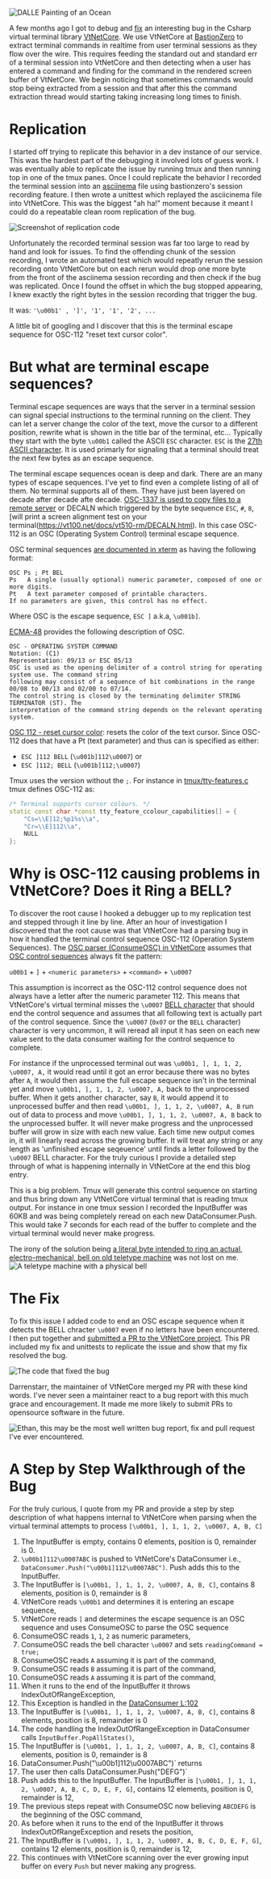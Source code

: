 ![DALLE Painting of an Ocean](figs/wideblueocean.png)

A few months ago I got to debug and [fix](https://github.com/darrenstarr/VtNetCore/pull/14) an interesting bug in the Csharp virtual terminal library [VtNetCore](https://github.com/darrenstarr/VtNetCore).
We use VtNetCore at [BastionZero](https://bastionzero.com) to extract terminal commands in realtime from user terminal sessions as they flow over the wire. This requires feeding the standard out and standard err of a terminal session into VtNetCore and then detecting when a user has entered a command and finding for the command in the rendered screen buffer of VtNetCore. We begin noticing that sometimes commands would stop being extracted from a session and that after this the command extraction thread would starting taking increasing long times to finish. 

Replication
====

I started off trying to replicate this behavior in a dev instance of our service. This was the hardest part of the debugging it involved lots of guess work. I was eventually able to replicate the issue by running tmux and then running top in one of the tmux panes. Once I could replicate the behavior I recorded the terminal session into an [asciinema](https://asciinema.org/) file using bastionzero's session recording feature. I then wrote a unittest which replayed the asciicinema file into VtNetCore. This was the biggest "ah ha!" moment because it meant I could do a repeatable clean room replication of the bug.

![Screenshot of replication code](figs/debugging.png)

Unfortunately the recorded terminal session was far too large to read by hand and look for issues. To find the offending chunk of the session recording, I wrote an automated test which would repeatly rerun the session recording onto VtNetCore but on each rerun would drop one more byte from the front of the asciinema session recording and then check if the bug was replicated. Once I found the offset in which the bug stopped appearing, I knew exactly the right bytes in the session recording that trigger the bug. 

It was: `'\u00b1' , ']', '1', '1', '2', ...`

A little bit of googling and I discover that this is the terminal escape sequence for OSC-112 "reset text cursor color".

But what are terminal escape sequences?
========

Terminal escape sequences are ways that the server in a terminal session can signal special instructions to the terminal running on the client. They can let a server change the color of the text, move the cursor to a different position, rewrite what is shown in the title bar of the terminal, etc... Typically they start with the byte `\u00b1` called the ASCII `ESC` character. `ESC` is the [27th ASCII character](https://en.wikipedia.org/wiki/ASCII#Escape). It is used primarly for signaling that a terminal should treat the next few bytes as an escape sequence.

The terminal escape sequences ocean is deep and dark. There are an many types of escape sequences. I've yet to find even a complete listing of all of them. No terminal supports all of them. They have just been layered on decade after decade afte decade. [OSC-1337 is used to copy files to a remote server](https://chromium.googlesource.com/apps/libapps/+/master/hterm/doc/ControlSequences.md#OSC-1337) or DECALN which triggered by the byte sequence `ESC`, `#`, `8`, [will print a screen alignment test on your terminal\(https://vt100.net/docs/vt510-rm/DECALN.html). In this case OSC-112 is an OSC (Operating System Control) terminal escape sequence.

OSC terminal sequences [are documented in xterm](https://invisible-island.net/xterm/ctlseqs/ctlseqs.html#h3-Operating-System-Commands) as having the following format:
```
OSC Ps ; Pt BEL
Ps   A single (usually optional) numeric parameter, composed of one or more digits.
Pt   A text parameter composed of printable characters.
If no parameters are given, this control has no effect.
```
Where OSC is the escape sequence, `ESC ]` a.k.a, `\u001b]`.

[ECMA-48](https://www.ecma-international.org/publications-and-standards/standards/ecma-48/) provides the following description of OSC.
```
OSC - OPERATING SYSTEM COMMAND
Notation: (C1)
Representation: 09/13 or ESC 05/13
OSC is used as the opening delimiter of a control string for operating system use. The command string
following may consist of a sequence of bit combinations in the range 00/08 to 00/13 and 02/00 to 07/14.
The control string is closed by the terminating delimiter STRING TERMINATOR (ST). The
interpretation of the command string depends on the relevant operating system. 
```

[OSC 112 - reset cursor color](https://terminalguide.namepad.de/seq/osc-112/): resets the color of the text cursor. Since OSC-112 does that have a Pt (text parameter) and thus can is specified as either:
* `ESC ]112 BELL` (`\u001b]112\u0007`)
or 
* `ESC ]112; BELL` (`\u001b]112;\u0007`)

Tmux uses the version without the `;`. For instance in [tmux/tty-features.c](https://github.com/tmux/tmux/blob/9c34aad21c0837123a51a5a4233a016805d3e526/tty-features.c#L206) tmux defines OSC-112 as:
```cpp
/* Terminal supports cursor colours. */
static const char *const tty_feature_ccolour_capabilities[] = {
 	"Cs=\\E]12;%p1%s\\a",
 	"Cr=\\E]112\\a",
 	NULL
};
```

Why is OSC-112 causing problems in VtNetCore? Does it Ring a BELL?
====
To discover the root cause I hooked a debugger up to my replication test and stepped through it line by line. After an hour of investigation I discovered that the root cause was that VtNetCore had a parsing bug in how it handled the terminal control sequence OSC-112 (Operation System Sequences). The [OSC parser (ConsumeOSC) in VtNetCore](https://github.com/darrenstarr/VtNetCore/blob/060a72f074aafb8f8720f41616727a69755dade7/VtNetCore/XTermParser/XTermSequenceReader.cs#L114) assumes that [OSC control sequences](https://chromium.googlesource.com/apps/libapps/+/nassh-0.8.41/hterm/doc/ControlSequences.md#OSC) always fit the pattern:

`u00b1` + `]` + `<numeric parameters>` + `<command>` + `\u0007`

This assumption is incorrect as the OSC-112 control sequence does not always have a letter after the numeric parameter 112. This means that VtNetCore's virtual terminal misses the `\u0007` [BELL character](https://en.wikipedia.org/wiki/Bell_character) that should end the control sequence and assumes that all following text is actually part of the control sequence. Since the `\u0007` (`0x07` or the `BELL` character) character is very uncommon, it will reread all input it has seen on each new value sent to the data consumer waiting for the control sequence to complete. 

For instance if the unprocessed terminal out was `\u00b1, ], 1, 1, 2, \u0007, A,` it would read until it got an error because there was no bytes after `A`, it would then assume the full escape sequence isn't in the terminal yet and move  `\u00b1, ], 1, 1, 2, \u0007, A,` back to the unprocessed buffer. When it gets another character, say `B`, it would append it to unprocessed buffer and then read `\u00b1, ], 1, 1, 2, \u0007, A, B` run out of data to process and move `\u00b1, ], 1, 1, 2, \u0007, A, B` back to the unprocessed buffer. It will never make progress and the unprocessed buffer will grow in size with each new value. Each time new output comes in, it will linearly read across the growing buffer. It will treat any string or any length as 'unfinished escape seqeuence' until finds a letter followed by the `\u0007` BELL character. For the truly curious I provide a detailed step through of what is happening internally in VtNetCore at the end this blog entry.

This is a big problem. Tmux will generate this control sequence on starting and thus bring down any VtNetCore virtual terminal that is reading tmux output. For instance in one tmux session I recorded the InputBuffer was 60KB and was being completely reread on each new DataConsumer.Push. This would take 7 seconds for each read of the buffer to complete and the virtual terminal would never make progress.

The irony of the solution being [a literal byte intended to ring an actual, electro-mechanical, bell on old teletype machine](https://en.wikipedia.org/wiki/Bell_character) was not lost on me.
![A teletype machine with a physical bell](figs/bell.jpg)


The Fix
====

To fix this issue I added code to end an OSC escape sequence when it detects the BELL chracter `\u0007` even if no letters have been encountered. I then put together and [submitted a PR to the VtNetCore project](https://github.com/darrenstarr/VtNetCore/pull/14). This PR included my fix and unittests to replicate the issue and show that my fix resolved the bug.

![The code that fixed the bug](figs/fixcode.png)

 Darrenstarr, the maintainer of VtNetCore merged my PR with these kind words. I've never seen a maintainer react to a bug report with this much grace and encouragement. It made me more likely to submit PRs to opensource software in the future. 

![Ethan, this may be the most well written bug report, fix and pull request I've ever encountered.](figs/prkind.png)

A Step by Step Walkthrough of the Bug
====

For the truly curious, I quote from my PR and provide a step by step description of what happens internal to VtNetCore when parsing when the virtual terminal attempts to process `[\u00b1, ], 1, 1, 2, \u0007, A, B, C]`

1. The InputBuffer is empty, contains 0 elements, position is 0, remainder is 0.
2. `\u00b1]112\u0007ABC` is pushed to VtNetCore's DataConsumer i.e., `DataConsumer.Push("\u00b1]112\u0007ABC")`. Push adds this to the InputBuffer.
3. The InputBuffer is `[\u00b1, ], 1, 1, 2, \u0007, A, B, C]`, contains 8 elements, position is 0, remainder is 8
4. VtNetCore reads `\u00b1` and determines it is entering an escape sequence,
5. VtNetCore reads `]` and determines the escape sequence is an OSC sequence and uses ConsumeOSC to parse the OSC sequence
6. ConsumeOSC reads `1`, `1`, `2` as numeric parameters,
7. ConsumeOSC reads the bell character `\u0007` and sets `readingCommand = true;`
8. ConsumeOSC reads `A` assuming it is part of the command,
9. ConsumeOSC reads `B` assuming it is part of the command,
10. ConsumeOSC reads `A` assuming it is part of the command,
11. When it runs to the end of the InputBuffer it throws IndexOutOfRangeException,
12. This Exception is handled in the [DataConsumer L:102](https://github.com/darrenstarr/VtNetCore/blob/060a72f074aafb8f8720f41616727a69755dade7/VtNetCore/XTermParser/DataConsumer.cs#L102)
13. The InputBuffer is `[\u00b1, ], 1, 1, 2, \u0007, A, B, C]`, contains 8 elements, position is 8, remainder is 0
14. The code handling the IndexOutOfRangeException in DataConsumer calls `InputBuffer.PopAllStates()`,
15. The InputBuffer is `[\u00b1, ], 1, 1, 2, \u0007, A, B, C]`, contains 8 elements, position is 0, remainder is 8
16. DataConsumer.Push("\u00b1]112\u0007ABC")` returns
17. The user then calls DataConsumer.Push("DEFG")`
18. Push adds this to the InputBuffer. The InputBuffer is `[\u00b1, ], 1, 1, 2, \u0007, A, B, C, D, E, F, G]`, contains 12 elements, position is 0, remainder is 12,
19. The previous steps repeat with ConsumeOSC now believing `ABCDEFG` is the beginning of the OSC command,
20. As before when it runs to the end of the InputBuffer it throws IndexOutOfRangeException and resets the position,
21.  The InputBuffer is `[\u00b1, ], 1, 1, 2, \u0007, A, B, C, D, E, F, G]`, contains 12 elements, position is 0, remainder is 12,
22.  This continues with VtNetCore scanning over the ever growing input buffer on every `Push` but never making any progress.
